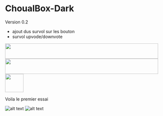 # ChoualBox-Dark

Version 0.2

- ajout dus survol sur les bouton
- survol upvode/downvote

<img src="https://thumbs.gfycat.com/ClosedLittleClownanemonefish-size_restricted.gif" width="500" height="50" />
<img src="https://thumbs.gfycat.com/AdeptHighlevelArieltoucan-size_restricted.gif" width="500" height="50" />
<img src="https://thumbs.gfycat.com/WeeUnsteadyFlounder-size_restricted.gif" width="60" height="60" />

Voila le premier essai

![alt text](https://image.noelshack.com/fichiers/2018/19/5/1526041012-choulaboxdarkacceuil.jpg)
![alt text](https://image.noelshack.com/fichiers/2018/19/5/1526041017-choulaboxdarkbox.jpg)

